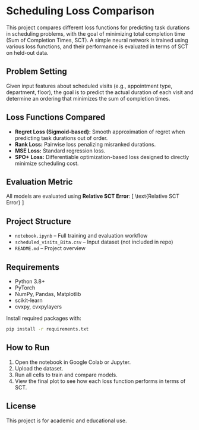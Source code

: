 # Scheduling Loss Comparison

This project compares different loss functions for predicting task durations in scheduling problems, with the goal of minimizing total completion time (Sum of Completion Times, SCT). A simple neural network is trained using various loss functions, and their performance is evaluated in terms of SCT on held-out data.

## Problem Setting

Given input features about scheduled visits (e.g., appointment type, department, floor), the goal is to predict the actual duration of each visit and determine an ordering that minimizes the sum of completion times.

## Loss Functions Compared

- **Regret Loss (Sigmoid-based):** Smooth approximation of regret when predicting task durations out of order.
- **Rank Loss:** Pairwise loss penalizing misranked durations.
- **MSE Loss:** Standard regression loss.
- **SPO+ Loss:** Differentiable optimization-based loss designed to directly minimize scheduling cost.

## Evaluation Metric

All models are evaluated using **Relative SCT Error**:
\[
\text{Relative SCT Error} 
\]

## Project Structure

- `notebook.ipynb` – Full training and evaluation workflow
- `scheduled_visits_Bita.csv` – Input dataset (not included in repo)
- `README.md` – Project overview

## Requirements

- Python 3.8+
- PyTorch
- NumPy, Pandas, Matplotlib
- scikit-learn
- cvxpy, cvxpylayers

Install required packages with:
```bash
pip install -r requirements.txt
```

## How to Run

1. Open the notebook in Google Colab or Jupyter.
2. Upload the dataset.
3. Run all cells to train and compare models.
4. View the final plot to see how each loss function performs in terms of SCT.

## License

This project is for academic and educational use.
